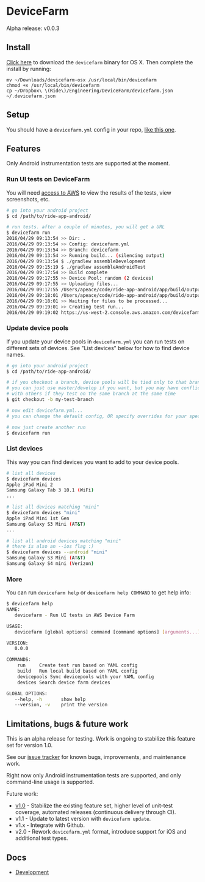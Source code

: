 # DeviceFarm

Alpha release: v0.0.3

## Install

[Click here](https://github.com/ride/devicefarm/releases/download/v0.0.3/devicefarm-osx) to download the `devicefarm` binary for OS X. Then complete the install by running:

```
mv ~/Downloads/devicefarm-osx /usr/local/bin/devicefarm
chmod +x /usr/local/bin/devicefarm
cp ~/Dropbox\ \(Ride\)/Engineering/DeviceFarm/devicefarm.json ~/.devicefarm.json
```

## Setup

You should have a `devicefarm.yml` config in your repo, [like this one](https://github.com/ride/ride-app-android/pull/1297).

## Features

Only Android instrumentation tests are supported at the moment.

### Run UI tests on DeviceFarm

You will need [access to AWS](https://github.com/ride/devops/blob/master/docs/aws-access.md) to view the results of the tests, view screenshots, etc.

```bash
# go into your android project
$ cd /path/to/ride-app-android/

# run tests. after a couple of minutes, you will get a URL
$ devicefarm run
2016/04/29 09:13:54 >> Dir: .
2016/04/29 09:13:54 >> Config: devicefarm.yml
2016/04/29 09:13:54 >> Branch: devicefarm
2016/04/29 09:13:54 >> Running build... (silencing output)
2016/04/29 09:13:54 $ ./gradlew assembleDevelopment
2016/04/29 09:15:19 $ ./gradlew assembleAndroidTest
2016/04/29 09:17:54 >> Build complete
2016/04/29 09:17:55 >> Device Pool: random (2 devices)
2016/04/29 09:17:55 >> Uploading files...
2016/04/29 09:17:55 /Users/apeace/code/ride-app-android/app/build/outputs/apk/app-development-debug.apk
2016/04/29 09:18:01 /Users/apeace/code/ride-app-android/app/build/outputs/apk/app-development-debug-androidTest-unaligned.apk
2016/04/29 09:18:01 >> Waiting for files to be processed...
2016/04/29 09:19:01 >> Creating test run...
2016/04/29 09:19:02 https://us-west-2.console.aws.amazon.com/devicefarm/home?region=us-west-2#/projects/018d4112-c644-4e53-aa37-e83415f83f9f/runs/bd7c001b-dc93-4695-958f-8abbae775532
```

### Update device pools

If you update your device pools in `devicefarm.yml` you can run tests on different sets of devices. See "List devices" below for how to find device names.

```bash
# go into your android project
$ cd /path/to/ride-app-android/

# if you checkout a branch, device pools will be tied only to that branch
# you can just use master/develop if you want, but you may have conflicts
# with others if they test on the same branch at the same time
$ git checkout -b my-test-branch

# now edit devicefarm.yml...
# you can change the default config, OR specify overrides for your specific branch

# now just create another run
$ devicefarm run
```

### List devices

This way you can find devices you want to add to your device pools.

```bash
# list all devices
$ devicefarm devices
Apple iPad Mini 2
Samsung Galaxy Tab 3 10.1 (WiFi)
...

# list all devices matching "mini"
$ devicefarm devices "mini"
Apple iPad Mini 1st Gen
Samsung Galaxy S3 Mini (AT&T)
...

# list all android devices matching "mini"
# there is also an --ios flag :)
$ devicefarm devices --android "mini"
Samsung Galaxy S3 Mini (AT&T)
Samsung Galaxy S4 mini (Verizon)
```

### More

You can run `devicefarm help` or `devicefarm help COMMAND` to get help info:

```bash
$ devicefarm help
NAME:
   devicefarm - Run UI tests in AWS Device Farm

USAGE:
   devicefarm [global options] command [command options] [arguments...]

VERSION:
   0.0.0

COMMANDS:
    run		Create test run based on YAML config
    build	Run local build based on YAML config
    devicepools	Sync devicepools with your YAML config
    devices	Search device farm devices

GLOBAL OPTIONS:
   --help, -h		show help
   --version, -v	print the version
```

## Limitations, bugs & future work

This is an alpha release for testing. Work is ongoing to stabilize this feature set for version 1.0.

See our [issue tracker](https://github.com/ride/devicefarm/issues) for known bugs, improvements, and maintenance work.

Right now only Android instrumentation tests are supported, and only command-line usage is supported.

Future work:

 * [v1.0](https://github.com/ride/devicefarm/milestones/v1.0.0) - Stabilize the existing feature set, higher level of unit-test coverage, automated releases (continuous delivery through CI).
 * v1.1 - Update to latest version with `devicefarm update`.
 * v1.x - Integrate with Github.
 * v2.0 - Rework `devicefarm.yml` format, introduce support for iOS and additional test types.

## Docs

 * [Development](./docs/development.md)
